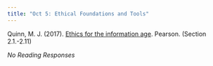 ```yaml
---
title: "Oct 5: Ethical Foundations and Tools"
---
```


Quinn, M. J. (2017). [Ethics for the information age](https://drive.google.com/file/u/1/d/1lHm7DceDDvlwSPM1Ks0i4WP74YajWnHK/view?usp=sharing). Pearson. (Section 2.1.-2.11)


*No Reading Responses*
